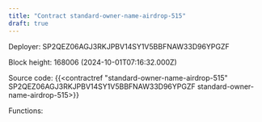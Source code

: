 ```yaml
---
title: "Contract standard-owner-name-airdrop-515"
draft: true
---
```

Deployer: SP2QEZ06AGJ3RKJPBV14SY1V5BBFNAW33D96YPGZF


 



Block height: 168006 (2024-10-01T07:16:32.000Z)

Source code: {{<contractref "standard-owner-name-airdrop-515" SP2QEZ06AGJ3RKJPBV14SY1V5BBFNAW33D96YPGZF standard-owner-name-airdrop-515>}}

Functions:


